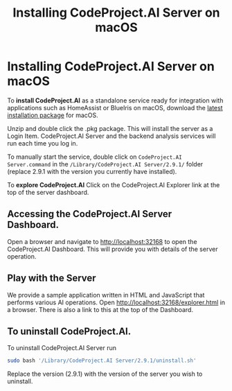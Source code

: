 ﻿---
title: Installing CodeProject.AI Server on macOS
tags:
  - CodeProject.AI
  - macOS
---

# Installing CodeProject.AI Server on macOS

To **install CodeProject.AI** as a standalone service ready for integration with applications such as HomeAssist or BlueIris on macOS, download the 
[latest installation package](https://codeproject.github.io/codeproject.ai/latest.html) for macOS.

Unzip and double click the .pkg package. This will install the server as a Login Item. CodeProject.AI
Server and the backend analysis services will run each time you log in. 

To manually start the service, double click on `CodeProject.AI Server.command` in the
`/Library/CodeProject.AI Server/2.9.1/` folder (replace 2.9.1 with the version you currently have
installed).

To **explore CodeProject.AI** Click on the CodeProject.AI Explorer link at the top of the server dashboard. 


## Accessing the CodeProject.AI Server Dashboard.
Open a browser and navigate to [http://localhost:32168](http://localhost:32168) to open the
CodeProject.AI Dashboard.  This will provide you with details of the server operation.

## Play with the Server
We provide a sample application written in HTML and JavaScript that performs various AI operations.
Open [http://localhost:32168/explorer.html](http://localhost:32168/explorer.html) in a browser. 
There is also a link to this at the top of the Dashboard.

## To uninstall CodeProject.AI.

To uninstall CodeProject.AI Server run

```bash
sudo bash '/Library/CodeProject.AI Server/2.9.1/uninstall.sh'
```
Replace the version (2.9.1) with the version of the server you wish to uninstall.
